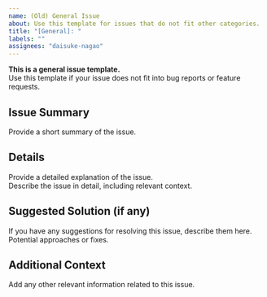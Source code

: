 ```yaml
---
name: (Old) General Issue
about: Use this template for issues that do not fit other categories.
title: "[General]: "
labels: ""
assignees: "daisuke-nagao"
---
```


**This is a general issue template.**  
Use this template if your issue does not fit into bug reports or feature requests.

## Issue Summary
Provide a short summary of the issue.

## Details
Provide a detailed explanation of the issue.  
Describe the issue in detail, including relevant context.

## Suggested Solution (if any)
If you have any suggestions for resolving this issue, describe them here.  
Potential approaches or fixes.

## Additional Context
Add any other relevant information related to this issue.
